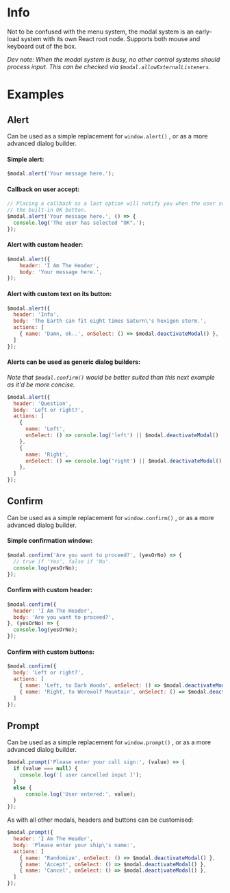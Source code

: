 # Info

Not to be confused with the menu system, the modal system is an early-load
system with its own React root node. Supports both mouse and keyboard out of
the box.

_Dev note: When the modal system is busy, no other control systems should
process input. This can be checked via `$modal.allowExternalListeners`._

# Examples

## Alert

Can be used as a simple replacement for `window.alert()` , or as a more advanced dialog
builder.

#### Simple alert:
```javascript
$modal.alert('Your message here.');
```

#### Callback on user accept:
```javascript
// Placing a callback as a last option will notify you when the user selects
// the built-in OK button.
$modal.alert('Your message here.', () => {
  console.log('The user has selected "OK".');
});
```

#### Alert with custom header:
```javascript
$modal.alert({
    header: 'I Am The Header',
    body: 'Your message here.',
});
```

#### Alert with custom text on its button:
```javascript
$modal.alert({
  header: 'Info',
  body: 'The Earth can fit eight times Saturn\'s hexigon storm.',
  actions: [ 
    { name: 'Damn, ok..', onSelect: () => $modal.deactivateModal() },
  ]
});
```

#### Alerts can be used as generic dialog builders:
_Note that `$modal.confirm()` would be better suited than this next example as it'd be
more concise._
```javascript
$modal.alert({
  header: 'Question',
  body: 'Left or right?',
  actions: [
    { 
      name: 'Left', 
      onSelect: () => console.log('left') || $modal.deactivateModal() 
    },
    {
      name: 'Right',
      onSelect: () => console.log('right') || $modal.deactivateModal()
    },
  ]
});
```

## Confirm

Can be used as a simple replacement for `window.confirm()` , or as a more advanced dialog
builder.

#### Simple confirmation window:
```javascript
$modal.confirm('Are you want to proceed?', (yesOrNo) => {
  // true if 'Yes', false if 'No'. 
  console.log(yesOrNo);
});
```

#### Confirm with custom header:
```javascript
$modal.confirm({
  header: 'I Am The Header',
  body: 'Are you want to proceed?',
}, (yesOrNo) => {
  console.log(yesOrNo);
});
```

#### Confirm with custom buttons:
```javascript
$modal.confirm({
  body: 'Left or right?',
  actions: [ 
    { name: 'Left, to Dark Woods', onSelect: () => $modal.deactivateModal() },
    { name: 'Right, to Werewolf Mountain', onSelect: () => $modal.deactivateModal() },
  ]
});
```

## Prompt

Can be used as a simple replacement for `window.prompt()` , or as a more advanced dialog
builder.

```javascript
$modal.prompt('Please enter your call sign:', (value) => {
  if (value === null) {
    console.log('[ user cancelled input ]');
  }
  else {
      console.log('User entered:', value);
  }
});
```

As with all other modals, headers and buttons can be customised:
```javascript
$modal.prompt({
  header: 'I Am The Header',
  body: 'Please enter your ship\'s name:',
  actions: [ 
    { name: 'Randomize', onSelect: () => $modal.deactivateModal() },
    { name: 'Accept', onSelect: () => $modal.deactivateModal() },
    { name: 'Cancel', onSelect: () => $modal.deactivateModal() },
  ]
});
```

<!--
#### title
```javascript
$modal
```
-->
